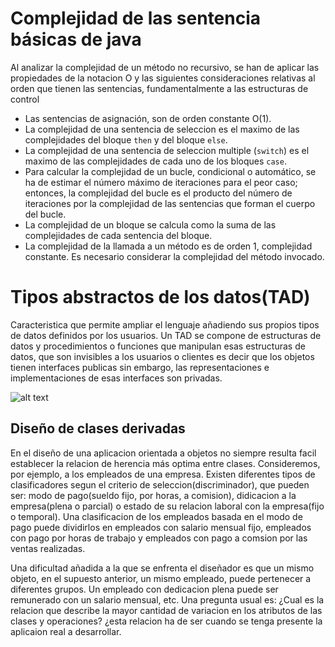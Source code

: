 # Complejidad de las sentencia básicas de java

Al analizar la complejidad de un método no recursivo, se han de aplicar las propiedades de la notacion O y
las siguientes consideraciones relativas al orden que tienen las sentencias, fundamentalmente a las estructuras
de control

- Las sentencias de asignación, son de orden constante O(1).
- La complejidad de una sentencia de seleccion es el maximo de las complejidades del bloque `then` y del bloque `else`.
- La complejidad de una sentencia de seleccion multiple (`switch`) es el maximo de las complejidades de cada uno 
de los bloques `case`.
- Para calcular la complejidad de un bucle, condicional o automático, se ha de estimar el número máximo de iteraciones para el peor caso; entonces,
la complejidad del bucle es el producto del número de iteraciones por la complejidad de las sentencias que forman el cuerpo del bucle.
- La complejidad de un bloque se calcula como la suma de las complejidades de cada sentencia del bloque.
- La complejidad de la llamada a un método es de orden 1, complejidad constante. Es necesario considerar la complejidad del método invocado.

# Tipos abstractos de los datos(TAD)
Caracteristica que permite ampliar el lenguaje añadiendo sus propios tipos de datos definidos por los usuarios.
Un TAD se compone de estructuras de datos y procedimientos o funciones que manipulan esas estructuras de datos, que son
invisibles a los usuarios o clientes es decir que los objetos tienen interfaces publicas sin embargo, las representaciones
e implementaciones de esas interfaces son privadas.

![alt text](https://i.ytimg.com/vi/2SYAdHaFthc/maxresdefault.jpg)

## Diseño de clases derivadas
En el diseño de una aplicacion orientada a objetos no siempre resulta facil establecer la relacion de herencia
más optima entre clases. Consideremos, por ejemplo, a los empleados de una empresa. Existen diferentes tipos de clasificadores segun el criterio 
de seleccion(discriminador), que pueden ser: modo de pago(sueldo fijo, por horas, a comision), didicacion a la empresa(plena o parcial)
o estado de su relacion laboral con la empresa(fijo o temporal).
Una clasificacion de los empleados basada en el modo de pago puede dividirlos en empleados con salario mensual
fijo, empleados con pago por horas de trabajo y empleados con pago a comsion por las ventas realizadas.

Una dificultad añadida a la que se enfrenta el diseñador es que un mismo objeto, en el supuesto anterior, un 
mismo empleado, puede pertenecer a diferentes grupos. Un empleado con dedicacion plena puede ser remunerado con un salario mensual, etc.
Una pregunta usual es: ¿Cual es la relacion que describe la mayor cantidad de variacion en los atributos de las
clases y operaciones? ¿esta relacion ha de ser cuando se tenga presente la aplicaion real a desarrollar.



